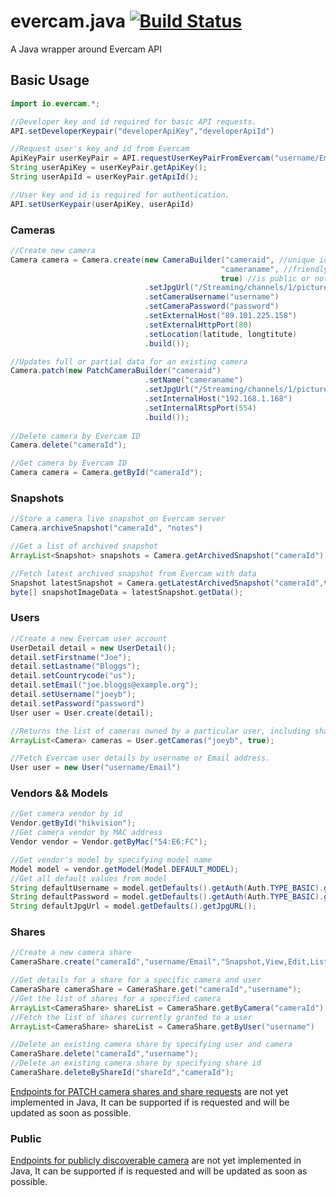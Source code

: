 # evercam.java [![Build Status](https://travis-ci.org/evercam/evercam.java.png)](https://travis-ci.org/evercam/evercam.java)

A Java wrapper around Evercam API

## Basic Usage
```java
import io.evercam.*;

//Developer key and id required for basic API requests.
API.setDeveloperKeypair("developerApiKey","developerApiId")

//Request user's key and id from Evercam
ApiKeyPair userKeyPair = API.requestUserKeyPairFromEvercam("username/Email", "password");
String userApiKey = userKeyPair.getApiKey();
String userApiId = userKeyPair.getApiId();

//User key and id is required for authentication.
API.setUserKeypair(userApiKey, userApiId)
```
### Cameras
```java
//Create new camera
Camera camera = Camera.create(new CameraBuilder("cameraid", //unique identifier
                                               "cameraname", //friendly name
                                               true) //is public or not
                              .setJpgUrl("/Streaming/channels/1/picture")
                              .setCameraUsername("username")
                              .setCameraPassword("password")
                              .setExternalHost("89.101.225.158")
                              .setExternalHttpPort(80)
                              .setLocation(latitude, longtitute)
                              .build());

//Updates full or partial data for an existing camera
Camera.patch(new PatchCameraBuilder("cameraid")
                              .setName("cameraname")
                              .setJpgUrl("/Streaming/channels/1/picture")
                              .setInternalHost("192.168.1.168")
                              .setInternalRtspPort(554)
                              .build());
                              
//Delete camera by Evercam ID
Camera.delete("cameraId");

//Get camera by Evercam ID
Camera camera = Camera.getById("cameraId");
```
### Snapshots
```java
//Store a camera live snapshot on Evercam server
Camera.archiveSnapshot("cameraId", "notes")

//Get a list of archived snapshot
ArrayList<Snapshot> snapshots = Camera.getArchivedSnapshot("cameraId");

//Fetch latest archived snapshot from Evercam with data
Snapshot latestSnapshot = Camera.getLatestArchivedSnapshot("cameraId",true).
byte[] snapshotImageData = latestSnapshot.getData();
```
### Users
```java
//Create a new Evercam user account
UserDetail detail = new UserDetail();
detail.setFirstname("Joe");
detail.setLastname("Bloggs");
detail.setCountrycode("us");
detail.setEmail("joe.bloggs@example.org");
detail.setUsername("joeyb");
detail.setPassword("password")
User user = User.create(detail);

//Returns the list of cameras owned by a particular user, including shared cameras.
ArrayList<Camera> cameras = User.getCameras("joeyb", true);

//Fetch Evercam user details by username or Email address.
User user = new User("username/Email")
```
### Vendors && Models
```java
//Get camera vendor by id
Vendor.getById("hikvision");
//Get camera vendor by MAC address
Vendor vendor = Vendor.getByMac("54:E6:FC");

//Get vendor's model by specifying model name
Model model = vendor.getModel(Model.DEFAULT_MODEL);
//Get all default values from model
String defaultUsername = model.getDefaults().getAuth(Auth.TYPE_BASIC).getUsername();
String defaultPassword = model.getDefaults().getAuth(Auth.TYPE_BASIC).getPassword();
String defaultJpgUrl = model.getDefaults().getJpgURL();
```
### Shares
```java
//Create a new camera share
CameraShare.create("cameraId","username/Email","Snapshot,View,Edit,List");

//Get details for a share for a specific camera and user
CameraShare cameraShare = CameraShare.get("cameraId","username");
//Get the list of shares for a specified camera
ArrayList<CameraShare> shareList = CameraShare.getByCamera("cameraId");
//Fetch the list of shares currently granted to a user
ArrayList<CameraShare> shareList = CameraShare.getByUser("username")

//Delete an existing camera share by specifying user and camera
CameraShare.delete("cameraId","username");
//Delete an existing camera share by specifying share id
CameraShare.deleteByShareId("shareId","cameraId");
```
[Endpoints for PATCH camera shares and share requests](https://dashboard.evercam.io/dev#!/shares) are not yet implemented in Java, It can be supported if is requested and will be updated as soon as possible.
### Public
[Endpoints for publicly discoverable camera](https://dashboard.evercam.io/dev#!/public) are not yet implemented in Java, It can be supported if is requested and will be updated as soon as possible.
